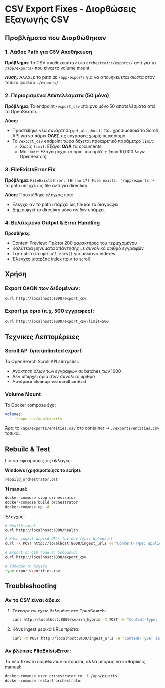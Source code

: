 # CSV Export Fixes - Διορθώσεις Εξαγωγής CSV

## Προβλήματα που Διορθώθηκαν

### 1. **Λάθος Path για CSV Αποθήκευση**
**Πρόβλημα:** Το CSV αποθηκευόταν στο `orchestrator/exports/` αντί για το `/app/exports/` που είναι το volume mount.

**Λύση:** Άλλαξε το path σε `/app/exports` για να αποθηκεύεται σωστά στον τοπικό φάκελο `./exports/`.

### 2. **Περιορισμένα Αποτελέσματα (50 μόνο)**
**Πρόβλημα:** Το endpoint `/export_csv` έπαιρνε μόνο 50 αποτελέσματα από το OpenSearch.

**Λύση:** 
- Προστέθηκε νέα συνάρτηση `get_all_docs()` που χρησιμοποιεί το Scroll API για να πάρει **ΟΛΕΣ** τις εγγραφές χωρίς περιορισμό
- Το `/export_csv` endpoint τώρα δέχεται προαιρετικό παράμετρο `limit`:
  - Χωρίς `limit`: Εξάγει **ΟΛΑ** τα documents
  - Με `limit`: Εξάγει μέχρι το όριο που ορίζεις (max 10,000 λόγω OpenSearch)

### 3. **FileExistsError Fix**
**Πρόβλημα:** `FileExistsError: [Errno 17] File exists: '/app/exports'` - το path υπήρχε ως file αντί για directory.

**Λύση:** Προστέθηκε έλεγχος που:
- Ελέγχει αν το path υπάρχει ως file και το διαγράφει
- Δημιουργεί το directory μόνο αν δεν υπάρχει

### 4. **Βελτιωμένο Output & Error Handling**
**Προσθήκες:**
- Content Preview: Πρώτοι 200 χαρακτήρες του περιεχομένου
- Καλύτερα μηνύματα απάντησης με συνολικό αριθμό εγγραφών
- Try-catch στο `get_all_docs()` για αδειανά indexes
- Έλεγχος ύπαρξης index πριν το scroll

## Χρήση

### Export ΟΛΩΝ των δεδομένων:
```bash
curl http://localhost:8000/export_csv
```

### Export με όριο (π.χ. 500 εγγραφές):
```bash
curl http://localhost:8000/export_csv?limit=500
```

## Τεχνικές Λεπτομέρειες

### Scroll API (για unlimited export)
Το OpenSearch Scroll API επιτρέπει:
- Ανάκτηση όλων των εγγραφών σε batches των 1000
- Δεν υπάρχει όριο στον συνολικό αριθμό
- Αυτόματο cleanup του scroll context

### Volume Mount
Το Docker compose έχει:
```yaml
volumes:
  - ./exports:/app/exports
```
Άρα το `/app/exports/entities.csv` στο container → `./exports/entities.csv` τοπικά.

## Rebuild & Test

Για να εφαρμόσεις τις αλλαγές:

**Windows (χρησιμοποίησε το script):**
```cmd
rebuild_orchestrator.bat
```

**Ή manual:**
```bash
docker-compose stop orchestrator
docker-compose build orchestrator
docker-compose up -d
```

Έλεγχος:
```bash
# Health check
curl http://localhost:8000/health

# Κάνε ingest μερικά URLs (αν δεν έχεις δεδομένα)
curl -X POST http://localhost:8000/ingest_urls -H "Content-Type: application/json" -d "{\"urls\": [\"https://example.com\", \"https://github.com\"]}"

# Export σε CSV (όλα τα δεδομένα)
curl http://localhost:8000/export_csv

# Τσέκαρε το αρχείο
type exports\entities.csv
```

## Troubleshooting

### Αν το CSV είναι άδειο:
1. Τσέκαρε αν έχεις δεδομένα στο OpenSearch:
   ```bash
   curl http://localhost:8000/search_hybrid -X POST -H "Content-Type: application/json" -d "{\"query\":\"*\",\"k\":10}"
   ```

2. Κάνε ingest μερικά URLs πρώτα:
   ```bash
   curl -X POST http://localhost:8000/ingest_urls -H "Content-Type: application/json" -d "{\"urls\": [\"https://example.com\"]}"
   ```

### Αν βλέπεις FileExistsError:
Τα νέα fixes το διορθώνουν αυτόματα, αλλά μπορεις να καθαρίσεις manual:
```bash
docker-compose exec orchestrator rm -f /app/exports
docker-compose restart orchestrator
```

